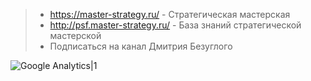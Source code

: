 
 > 
 > * https://master-strategy.ru/ - Стратегическая мастерская
 > * http://psf.master-strategy.ru/ - База знаний стратегической мастерской
 > * Подписаться на канал Дмитрия Безуглого

![Google Analytics|1](https://www.google-analytics.com/collect?v=1&tid=G-ZQ2YFW25QQ-Y&cid=555&t=event&ec=page&ea=view&dp=%2Fmypage&dt=My%20Page%20Title)
